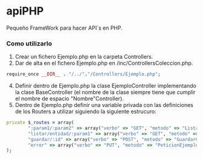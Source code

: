 # apiPHP
Pequeño FrameWork para hacer API´s en PHP.

### Como utilizarlo

1. Crear un fichero Ejemplo.php en la carpeta Controllers.
2. Dar de alta en el fichero Ejemplo.php en /inc/ControllersColeccion.php.
```ruby
require_once __DIR__ . "/../"."/Controllers/Ejemplo.php";
```
4. Definir dentro de Ejemplo.php la clase EjemploController implementando la clase BaseController (el nombre de la clase siempre tiene que cumplir el nombre de espacio "Nombre"Controller).
5. Dentro de Ejemplo.php definir una variable privada con las definiciones de los Routers a utilizar siguiendo la siguiente estrucuro:
        
```ruby
private $_routes = array(
        ":param1/:param2" => array("verbo" => "GET", "metodo" => "ListarParametros"),
        "listar/entidad/:param1" => array("verbo" => "GET", "metodo" => "ListarParametros"),
        "guardar/:id" => array("verbo" => "POST", "metodo" => "GuardarConCabeceraYCuerpo"),
        "error" => array("verbo" => "PUT", "metodo" => "PeticionEjemploError")
);
```
